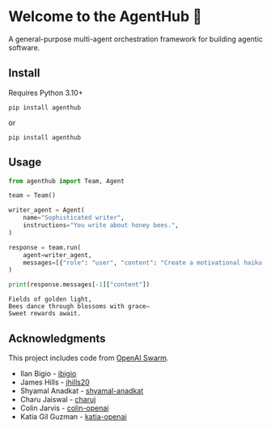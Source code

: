 # Welcome to the AgentHub 🤖

A general-purpose multi-agent orchestration framework for building agentic software.

## Install

Requires Python 3.10+

```shell
pip install agenthub
```

or

```shell
pip install agenthub
```

## Usage

```python
from agenthub import Team, Agent

team = Team()

writer_agent = Agent(
    name="Sophisticated writer",
    instructions="You write about honey bees.",
)

response = team.run(
    agent=writer_agent,
    messages=[{"role": "user", "content": "Create a motivational haiku."}],
)

print(response.messages[-1]["content"])
```

```
Fields of golden light,  
Bees dance through blossoms with grace—  
Sweet rewards await.
```

## Acknowledgments

This project includes code from [OpenAI Swarm](https://github.com/openai/swarm).

- Ilan Bigio - [ibigio](https://github.com/ibigio)
- James Hills - [jhills20](https://github.com/jhills20)
- Shyamal Anadkat - [shyamal-anadkat](https://github.com/shyamal-anadkat)
- Charu Jaiswal - [charuj](https://github.com/charuj)
- Colin Jarvis - [colin-openai](https://github.com/colin-openai)
- Katia Gil Guzman - [katia-openai](https://github.com/katia-openai)
